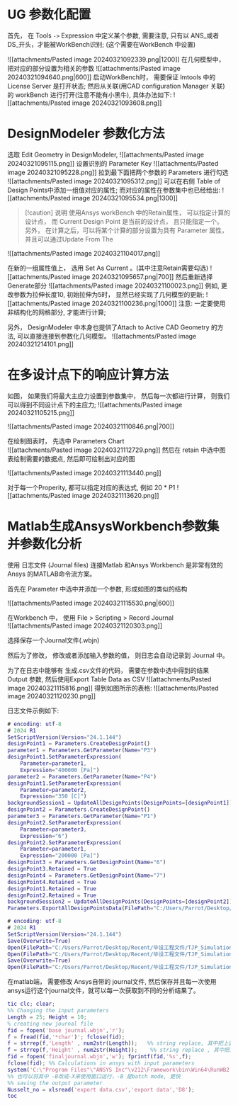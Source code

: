 # UG 参数化配置
首先， 在 Tools `->` Expression 中定义某个参数,  需要注意, 只有以 ANS_或者 DS_开头，才能被WorkBench识别; (这个需要在WorkBench 中设置)

![[attachments/Pasted image 20240321092339.png|1200]]
在几何模型中， 把对应的部分设置为相关的参数 
![[attachments/Pasted image 20240321094640.png|600]]
启动WorkBench时， 需要保证 lmtools 中的 License Server 是打开状态; 
然后从关联(用CAD configuration Manager 关联)的 workBench 进行打开(注意不能有小黑牛), 具体办法如下: 
![[attachments/Pasted image 20240321093608.png]]
# DesignModeler 参数化方法 
选取 Edit Geometry in DesignModeler, 
![[attachments/Pasted image 20240321095115.png]]
设置识别的 Parameter Key 
![[attachments/Pasted image 20240321095228.png]]
拉到最下面把两个参数的 Parameters 进行勾选
![[attachments/Pasted image 20240321095312.png]]
可以在右侧 Table of  Design Points中添加一组值对应的属性; 而对应的属性在参数集中也已经给出: 
![[attachments/Pasted image 20240321095534.png|1300]]

> [!caution] 说明
> 使用Ansys workBench 中的Retain属性， 可以指定计算的设计点， 而 Current Design Point 是当前的设计点， 且只能指定一个。
> 另外， 在计算之后，可以将某个计算的部分设置为具有 Parameter 属性， 并且可以通过Update From The 

![[attachments/Pasted image 20240321104017.png]]

在新的一组属性值上， 选用 Set As Current 。(其中注意Retain需要勾选)
![[attachments/Pasted image 20240321095657.png|700]]
然后重新选择Generate部分 
![[attachments/Pasted image 20240321100023.png]]
例如, 更改参数为拉伸长度10, 初始拉伸为5时， 显然已经实现了几何模型的更新;
![[attachments/Pasted image 20240321100236.png|1000]]
注意: 一定要使用非结构化的网格部分, 才能进行计算; 

另外， DesignModeler 中本身也提供了Attach to Active CAD Geometry 的方法, 可以直接连接到参数化几何模型。 
![[attachments/Pasted image 20240321214101.png]]

# 在多设计点下的响应计算方法

如图， 如果我们将最大主应力设置到参数集中， 然后每一次都进行计算， 则我们可以得到不同设计点下的主应力;
![[attachments/Pasted image 20240321105215.png]]


![[attachments/Pasted image 20240321110846.png|700]]

在绘制图表时， 先选中 Parameters Chart  
![[attachments/Pasted image 20240321112729.png]]
然后在 retain 中选中图表绘制需要的数据点, 然后即可绘制出对应的图

![[attachments/Pasted image 20240321113440.png]]

对于每一个Properity, 都可以指定对应的表达式, 例如 20 * P1 
![[attachments/Pasted image 20240321113620.png]]

# Matlab生成AnsysWorkbench参数集并参数化分析
使用 日志文件 (Journal files) 连接Matlab 和Ansys Workbench 是非常有效的Ansys 的MATLAB命令流方案。

首先在 Parameter 中选中并添加一个参数, 形成如图的类似的结构

![[attachments/Pasted image 20240321115530.png|600]]

在Workbench 中， 使用  File > Scripting > Record Journal  
![[attachments/Pasted image 20240321120303.png]]

选择保存一个Journal文件(.wbjn)

然后为了修改，  修改或者添加输入参数的值， 则日志会自动记录到 Journal 中。

为了在日志中能够有 生成.csv文件的代码， 需要在参数中选中得到的结果 Output 参数, 然后使用Export Table Data as CSV 
![[attachments/Pasted image 20240321115816.png]]
得到如图所示的表格: 
![[attachments/Pasted image 20240321120230.png]]

日志文件示例如下: 
```matlab
# encoding: utf-8
# 2024 R1
SetScriptVersion(Version="24.1.144")
designPoint1 = Parameters.CreateDesignPoint()
parameter1 = Parameters.GetParameter(Name="P3")
designPoint1.SetParameterExpression(
    Parameter=parameter1,
    Expression="400000 [Pa]")
parameter2 = Parameters.GetParameter(Name="P4")
designPoint1.SetParameterExpression(
    Parameter=parameter2,
    Expression="350 [C]")
backgroundSession1 = UpdateAllDesignPoints(DesignPoints=[designPoint1])
designPoint2 = Parameters.CreateDesignPoint()
parameter3 = Parameters.GetParameter(Name="P1")
designPoint2.SetParameterExpression(
    Parameter=parameter3,
    Expression="6")
designPoint2.SetParameterExpression(
    Parameter=parameter1,
    Expression="200000 [Pa]")
designPoint3 = Parameters.GetDesignPoint(Name="6")
designPoint3.Retained = True
designPoint4 = Parameters.GetDesignPoint(Name="7")
designPoint4.Retained = True
designPoint1.Retained = True
designPoint2.Retained = True
backgroundSession2 = UpdateAllDesignPoints(DesignPoints=[designPoint2])
Parameters.ExportAllDesignPointsData(FilePath="C:/Users/Parrot/Desktop/Recent/毕设工程文件/TJP_Simulation/.TJP_parametric_test1_files.backup/DataTest1/testData.csv")

# encoding: utf-8
# 2024 R1
SetScriptVersion(Version="24.1.144")
Save(Overwrite=True)
Open(FilePath="C:/Users/Parrot/Desktop/Recent/毕设工程文件/TJP_Simulation/TJP_simulation.wbpj")
Open(FilePath="C:/Users/Parrot/Desktop/Recent/毕设工程文件/TJP_Simulation/TJP_simulation.wbpj")
Save(Overwrite=True)
Open(FilePath="C:/Users/Parrot/Desktop/Recent/毕设工程文件/TJP_Simulation/TJP_material_optimization.wbpj")

```

在matlab端， 需要修改 Ansys自带的 journal文件, 然后保存并且每一次使用ansys运行这个journal文件，就可以每一次获取到不同的分析结果了。

```matlab
tic clc; clear; 
%% Changing the input parameters 
Length = 25; Height = 10; 
% creating new journal file 
fid = fopen('base journal.wbjn','r'); 
f = fread(fid,'*char')'; fclose(fid); 
f = strrep(f,'Length' , num2str(Length));   %% string replace, 其中把上面代码中要改变量的换成 Length命名即可
f = strrep(f,'Height' , num2str(Height));    %% string replace , 其中把上面代码中要改的换成 Height命名即可
fid = fopen('finaljournal.wbjn','w'); fprintf(fid,'%s',f);
fclose(fid); %% Calculations in ansys with input parameters 
system('C:\"Program Files"\"ANSYS Inc"\v212\Framework\bin\Win64\RunWB2.exe -B -R finaljournal.wbjn'); 
%% 也可以将其中 -B改成-X来使用窗口运行，-B 是batch mode, 更快
%% saving the output parameter 
Nusselt_no = xlsread('export data.csv','export data','D8'); 
toc
```

